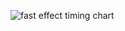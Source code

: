 ![fast effect timing chart](https://img.yugioh-card.com/en/wp-content/uploads/2021/05/T-Flowchart_EN-US.jpg)